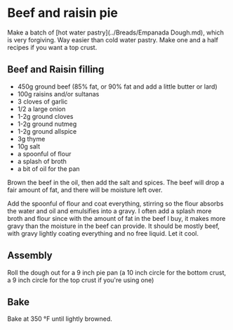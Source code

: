 # Beef and raisin pie

Make a batch of [hot water pastry](../Breads/Empanada Dough.md), which is very forgiving. Way easier than cold water pastry. Make one and a half recipes if you want a top crust.

## Beef and Raisin filling

- 450g ground beef (85% fat, or 90% fat and add a little butter or lard)
- 100g raisins and/or sultanas
- 3 cloves of garlic
- 1/2 a large onion
- 1-2g ground cloves
- 1-2g ground nutmeg
- 1-2g ground allspice
- 3g thyme
- 10g salt
- a spoonful of flour
- a splash of broth
- a bit of oil for the pan

Brown the beef in the oil, then add the salt and spices. The beef will drop a fair amount of fat, and there will be moisture left over.

Add the spoonful of flour and coat everything, stirring so the flour absorbs the water and oil and emulsifies into a gravy. I often add a splash more broth and flour since with the amount of fat in the beef I buy, it makes more gravy than the moisture in the beef can provide. It should be mostly beef, with gravy lightly coating everything and no free liquid. Let it cool.


## Assembly

Roll the dough out for a 9 inch pie pan (a 10 inch circle for the bottom crust, a 9 inch circle for the top crust if you're using one)

## Bake

Bake at 350 °F until lightly browned. 
